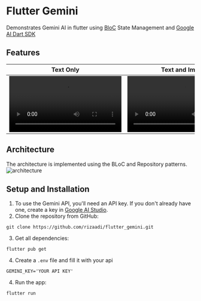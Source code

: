 # Flutter Gemini

Demonstrates Gemini AI in flutter using [BloC](https://pub.dev/packages/flutter_bloc) State Management and [Google AI Dart SDK](https://pub.dev/packages/google_generative_ai) 

## Features

|Text Only| Text and Image| Multi-turn conversations (chat)|
|---------|---------------|--------------------------------|
| <video src="https://github.com/rizaadi/flutter_gemini/assets/74534061/07483368-61a7-47b6-b7cb-7bbb35fa6b83"> |<video src="https://github.com/rizaadi/flutter_gemini/assets/74534061/165b9b96-3092-4a53-b16b-a45ee5ca2a43">|<video src="https://github.com/rizaadi/flutter_gemini/assets/74534061/20b238e2-959b-46b6-8a0e-410e5baebff4">|

## Architecture
The architecture is implemented using the BLoC and Repository patterns.
![architecture](https://github.com/rizaadi/flutter_gemini/assets/74534061/df982650-bebd-4b5f-8032-35574e416e58)

## Setup and Installation

1. To use the Gemini API, you'll need an API key. If you don't already have one, create a key in [Google AI Studio](https://makersuite.google.com/app/apikey).
2. Clone the repository from GitHub:
```
git clone https://github.com/rizaadi/flutter_gemini.git
```
3. Get all dependencies:
```
flutter pub get
```
4. Create a `.env` file and fill it with your api
```
GEMINI_KEY='YOUR API KEY'
```
4. Run the app:
```
flutter run
```
